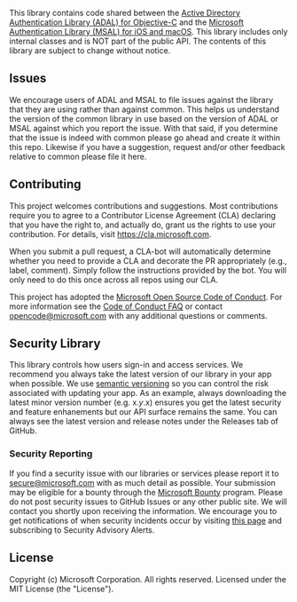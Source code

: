 This library contains code shared between the [Active Directory Authentication Library (ADAL) for Objective-C](https://github.com/AzureAD/azure-activedirectory-library-for-objc) and the [Microsoft Authentication Library (MSAL) for iOS and macOS](https://github.com/AzureAD/microsoft-authentication-library-for-objc). This library includes only internal classes and is NOT part of the public API. The contents of this library are subject to change without notice.

## Issues

We encourage users of ADAL and MSAL to file issues against the library that they are using rather than against common. This helps us understand the version of the common library in use based on the version of ADAL or MSAL against which you report the issue. With that said, if you determine that the issue is indeed with common please go ahead and create it within this repo. Likewise if you have a suggestion, request and/or other feedback relative to common please file it here.

## Contributing

This project welcomes contributions and suggestions.  Most contributions require you to agree to a
Contributor License Agreement (CLA) declaring that you have the right to, and actually do, grant us
the rights to use your contribution. For details, visit https://cla.microsoft.com.

When you submit a pull request, a CLA-bot will automatically determine whether you need to provide
a CLA and decorate the PR appropriately (e.g., label, comment). Simply follow the instructions
provided by the bot. You will only need to do this once across all repos using our CLA.

This project has adopted the [Microsoft Open Source Code of Conduct](https://opensource.microsoft.com/codeofconduct/).
For more information see the [Code of Conduct FAQ](https://opensource.microsoft.com/codeofconduct/faq/) or
contact [opencode@microsoft.com](mailto:opencode@microsoft.com) with any additional questions or comments.

## Security Library

This library controls how users sign-in and access services. We recommend you always take the latest version of our library in your app when possible. We use [semantic versioning](http://semver.org) so you can control the risk associated with updating your app. As an example, always downloading the latest minor version number (e.g. x.*y*.x) ensures you get the latest security and feature enhanements but our API surface remains the same. You can always see the latest version and release notes under the Releases tab of GitHub.

### Security Reporting

If you find a security issue with our libraries or services please report it to [secure@microsoft.com](mailto:secure@microsoft.com) with as much detail as possible. Your submission may be eligible for a bounty through the [Microsoft Bounty](http://aka.ms/bugbounty) program. Please do not post security issues to GitHub Issues or any other public site. We will contact you shortly upon receiving the information. We encourage you to get notifications of when security incidents occur by visiting [this page](https://technet.microsoft.com/en-us/security/dd252948) and subscribing to Security Advisory Alerts.


## License

Copyright (c) Microsoft Corporation.  All rights reserved. Licensed under the MIT License (the "License").
